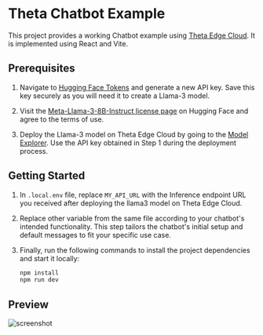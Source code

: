 # Theta Chatbot Example

This project provides a working Chatbot example using [Theta Edge Cloud](https://www.thetaedgecloud.com). It is implemented using React and Vite.

## Prerequisites

1. Navigate to [Hugging Face Tokens](https://huggingface.co/settings/tokens) and generate a new API key. Save this key securely as you will need it to create a Llama-3 model.

2. Visit the [Meta-Llama-3-8B-Instruct license page](https://huggingface.co/meta-llama/Meta-Llama-3-8B-Instruct) on Hugging Face and agree to the terms of use.

3. Deploy the Llama-3 model on Theta Edge Cloud by going to the [Model Explorer](https://www.thetaedgecloud.com/dashboard/ai/prj_dcksdnn5ctpe4ejikp7d1wevn6bh/model-explorer). Use the API key obtained in Step 1 during the deployment process.

## Getting Started

1. In `.local.env` file, replace `MY_API_URL` with the Inference endpoint URL you received after deploying the llama3 model on Theta Edge Cloud.

2. Replace other variable from the same file according to your chatbot's intended functionality. This step tailors the chatbot's initial setup and default messages to fit your specific use case.

3. Finally, run the following commands to install the project dependencies and start it locally:
   ```bash
   npm install
   npm run dev
   ```

## Preview

![screenshot](https://github.com/thetatoken/chatbot-example/assets/601861/aa9371ae-2e7b-4a83-8b48-c08050e6a5d5)
